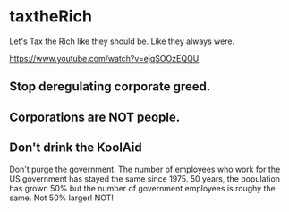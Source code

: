 # taxtheRich
Let's Tax the Rich like they should be. Like they always were. 

https://www.youtube.com/watch?v=ejqSOOzEQQU

<h2>Stop deregulating corporate greed.</h2>
<h2>Corporations are NOT people.</h2>
<h2>Don't drink the KoolAid</h2>

Don't purge the government. The number of employees who work for the US government has stayed the same since 1975. 50 years, the population has grown 50% but the number of government employees is roughy the same. Not 50% larger! NOT!


